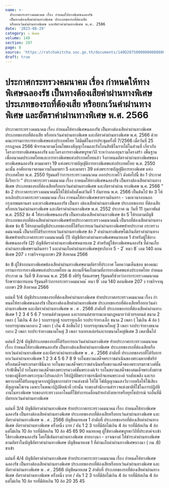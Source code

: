 ```yaml
---
name: >-
  ประกาศกระทรวงคมนาคม เรื่อง กำหนดให้ทางพิเศษฉลองรัช
  เป็นทางต้องเสียค่าผ่านทางพิเศษ ประเภทของรถที่ต้องเสีย
  หรือยกเว้นค่าผ่านทางพิเศษ และอัตราค่าผ่านทางพิเศษ พ.ศ. 2566
date: '2023-08-29'
category: ง พิเศษ
volume: 140
section: 207
page: 8
source: 'https://ratchakitcha.soc.go.th/documents/140D207S0000000000800.pdf'
draft: true
---
```


# ประกาศกระทรวงคมนาคม เรื่อง กำหนดให้ทางพิเศษฉลองรัช เป็นทางต้องเสียค่าผ่านทางพิเศษ ประเภทของรถที่ต้องเสีย หรือยกเว้นค่าผ่านทางพิเศษ และอัตราค่าผ่านทางพิเศษ พ.ศ. 2566

ประกาศกระทรวงคมนาคม เรื่อง กำหนดให้ทางพิเศษฉลองรัช เป็นทางต้องเสียค่าผ่านทางพิเศษ ประเภทของรถที่ต้องเสีย หรือยกเว้นค่าผ่านทางพิเศษ และอัตราค่าผ่านทางพิเศษ พ.ศ. 2566 ด้วยคณะกรรมการการทางพิเศษแห่งประเทศไทย ได้มีมติในการประชุมครั้งที่ 7/2566 เมื่อวันที่ 25 กรกฎาคม 2566 พิจารณาตามเงื่อนไขของสัญญาโอนและรับโอนสิทธิในรายได้ในส่วนที่ เกี่ยวกับโครงการทางพิเศษฉลองรัช และโครงการทางพิเศษบูรพาวิถี ระหว่างกองทุนรวมโครงสร้า งพื้นฐาน เพื่ออนาคตประเทศไทยและการทางพิเศษแห่งประเทศไทยแล้ว จึงกาหนดอัตราค่าผ่านทางพิเศษของ ทางพิเศษฉลองรัช ตามมาตรา 19 แห่งพระราชบัญญัติการทางพิเศษแห่งประเทศไทย พ.ศ. 2550 ฉะนั้น อาศัยอานาจตามความในมาตรา 5 และมาตรา 39 แห่งพระราชบัญญัติการทางพิเศษ แห่งประเทศไทย พ.ศ. 2550 รัฐมนตรีว่าการกระทรวงคมนาคม ออกประกาศไว้ ดังต่อไปนี้ ข้อ 1 ประกาศนี้เรียกว่า “ ประกาศกระทรวงคมนาคม เรื่อง กาหนดให้ทางพิเศษฉลองรัช เป็นทางต้องเสียค่าผ่านทางพิเศษ ประเภทของรถที่ต้องเสียหรือยกเว้นค่าผ่านทางพิเศษ และอัตราค่าผ่าน ทางพิเศษ พ.ศ. 2566 ” ข้อ 2 ประกาศกระทรวงคมนาคมนี้ให้ใช้บังคับตั้งแต่วันที่ 1 กันยายน พ.ศ. 2566 เป็นต้นไป ข้อ 3 ให้ยกเลิกประกาศกระทรวงคมนาคม เรื่อง กาหนดให้ทางพิเศษสายรามอินทรา - วงแหวนรอบนอกกรุงเทพมหานคร และทางพิเศษฉลองรัช เป็นทา งต้องเสียค่าผ่านทางพิเศษ ประเภทของรถ ที่ต้องเสียหรือยกเว้นค่าผ่านทางพิเศษ และอัตราค่าผ่านทางพิเศษ พ.ศ. 2552 ประกาศ ณ วันที่ 11 กุมภาพันธ์ พ.ศ. 2552 ข้อ 4 ให้ทางพิเศษฉลองรัช เป็นทางต้องเสียค่าผ่านทางพิเศษ ข้อ 5 ให้รถตามบัญชีประเภทของรถที่ต้องเสียค่าผ่านทางพิเศษท้ายประกาศกระทรวงคมนาคมนี้ เป็นรถที่ต้องเสียค่าผ่านทางพิเศษ ข้อ 6 ให้รถตามบัญชีประเภทของรถที่ได้รับการยกเว้นค่าผ่านทางพิเศษท้ายประกาศ กระทรวงคมนาคมนี้ เป็นรถที่ได้รับการยกเว้นค่าผ่านทางพิเศษ ข้อ 7 ค่าผ่านทางพิเศษไม่เกินอัตราค่าผ่านทางพิเศษท้ายประกาศกระทรวงคมนาคมนี้ (1) บัญชีอัตราค่าผ่านทางพิเศษหมายเลข 1 สำหรับผู้ใช้ทางพิเศษฉลองรัช (2) บัญชีอัตราค่าผ่านทางพิเศษหมายเลข 2 สำหรับผู้ใช้ทางพิเศษฉลองรัช ที่ด่านเก็บ ค่าผ่านทางพิเศษรามอินทรา 1 และด่านเก็บค่าผ่านทางพิเศษสุขาภิบาล 5 - 2 ้ หนา 8 ่ เลม 140 ตอนพิเศษ 207 ง ราชกิจจานุเบกษา 29 สิงหาคม 2566

ข้อ 8 ผู้ใช้รถบนทางพิเศษต้องเสียค่าผ่านทางพิเศษตามอัตราที่ประกาศ โดยความเห็นชอบ ของคณะกรรมการการทางพิเศษแห่งประเทศไทย ณ สถานที่จัดเก็บตามที่การทางพิเศษแห่งประเทศไทย กำหนด ประกาศ ณ วันที่ 9 สิงหาคม พ.ศ. 256 6 อธิรัฐ รัตนเศรษฐ รัฐมนตรีช่วยว่าการกระทรวงคมนาคม รักษาราชการแทน รัฐมนตรีว่าการกระทรวงคมนาคม ้ หนา 9 ่ เลม 140 ตอนพิเศษ 207 ง ราชกิจจานุเบกษา 29 สิงหาคม 2566

แผ่นที่ 1/4 บัญชีประเภทของรถที่ต้องเสียค่าผ่านทางพิเศษ ท้ายประกาศกระทรวงคมนาคม เรื่อง กําหนดให้ทางพิเศษฉลองรัช เป็นทางต้องเสียค่าผ่านทางพิเศษ ประเภทของรถที่ต้องเสียหรือยกเว้นค่าผ่านทางพิเศษ และอัตราค่าผ่านทางพิเศษ พ . ศ . 2566 ลําดับที่ ประเภทของรถที่ต้องเสียค่าผ่านทางพิเศษ 1 2 3 4 5 6 7 รถยนต์ส่วนบุคคล และรถยนต์สาธารณะตามกฎหมายว่าด้วยรถยนต์ ขนาด 2 เพลา ( ไม่เกิน 4 ล้อ ) รถบรรทุกตู้ รถบรรทุกเล็ก รถประจําทางเล็ก ขนาด 2 เพลา ( ไม่เกิน 4 ล้อ ) รถบรรทุกขนาดกลาง 2 เพลา ( เกิน 4 ล้อขึ้นไป ) รถบรรทุกขนาดใหญ่ 3 เพลา รถประจําทางขนาดกลาง 2 เพลา รถประจําทางขนาดใหญ่ 3 เพลา รถเทรลเล่อร์และรถขนาดใหญ่พิเศษ 3 เพลาขึ้นไป

แผ่นที่ 2/4 บัญชีประเภทของรถที่ได้รับการยกเว้นค่าผ่านทางพิเศษ ท้ายประกาศกระทรวงคมนาคม เรื่อง กําหนดให้ทางพิเศษฉลองรัช เป็นทางต้องเสียค่าผ่านทางพิเศษ ประเภทของรถที่ต้องเสียหรือยกเว้นค่าผ่านทางพิเศษ และอัตราค่าผ่านทางพิเศษ พ . ศ . 2566 ลําดับที่ ประเภทของรถที่ได้รับการยกเว้นค่าผ่านทางพิเศษ 1 2 3 4 5 6 7 8 9 รถในขบวนเสด็จพระราชดําเนินของพระมหากษัตริย์ หรือสมเด็จพระบรมราชินีนาถ รถในขบวนเสด็จพระราชดําเนินหรือขบวนเสด็จของพระบรมราชวงศ์ชั้นเจ้าฟ้าขึ้นไป รถในขบวนเสด็จของพระบรมวงศ์ชั้นพระองค์เจ้า รถในขบวนเสด็จของสมเด็จพระสังฆราช รถของผู้ซึ่งทรงพระกรุณาโปรดเกล้าฯ ให้ปฏิบัติพระราชกรณียกิจแทนพระองค์ รถดับเพลิง และรถพยาบาลที่ได้รับอนุญาตจากผู้บัญชาการตํารวจแห่งชาติ ให้ใช้ ไฟสัญญาณแสงวับวาบหรือให้ใช้เสียงสัญญาณไซเรน เฉพาะในขณะปฏิบัติหน้าที่ เท่านั้น รถของสํานักงานตํารวจแห่งชาติที่ใช้ในการปฏิบัติงานในทางพิเศษ รถของกระทรวงกลาโหมที่ใช้ทําการเคลื่อนย้ายกําลังทหารหรือยุทโธปกรณ์ รถอื่นที่มีบัตรยกเว้นค่าผ่านทางพิเศษ

แผ่นที่ 3/4 บัญชีอัตราค่าผ่านทางพิเศษ ท้ายประกาศกระทรวงคมนาคม เรื่อง กําหนดให้ทางพิเศษฉลองรัช เป็นทางต้องเสียค่าผ่านทางพิเศษ ประเภทของรถที่ต้องเสียหรือยกเว้นค่าผ่านทางพิเศษ และอัตราค่าผ่านทางพิเศษ พ . ศ . 2566 บัญชีหมายเลข 1 ลําดับที่ ประเภทของรถที่ต้องเสียค่าผ่านทางพิเศษ อัตราค่าผ่านทางพิเศษ ครั้งหนึ่ง บาท / คัน 1 2 3 รถที่มีล้อไม่เกิน 4 ล้อ รถที่มีล้อเกิน 4 ล้อ แต่ไม่เกิน 10 ล้อ รถที่มีล้อเกิน 10 ล้อ 45 65 90 หมายเหตุ ผู้ใช้ทางพิเศษบูรพาวิถีที่ประสงค์จะเข้าใช้ทางพิเศษฉลองรัช โดยใช้เส้นทางผ่านทางพิเศษ สายบางนา - อาจณรงค์ ให้ชําระค่าผ่านทางพิเศษตามอัตราในบัญชีอัตราค่าผ่านทางพิเศษ บัญชีหมายเลข 1 ที่ด่านเก็บค่าผ่านทางพิเศษบางนา ( กม .6) ขาเข้า

แผ่นที่ 4/4 บัญชีอัตราค่าผ่านทางพิเศษ ท้ายประกาศกระทรวงคมนาคม เรื่อง กําหนดให้ทางพิเศษฉลองรัช เป็นทางต้องเสียค่าผ่านทางพิเศษ ประเภทของรถที่ต้องเสียหรือยกเว้นค่าผ่านทางพิเศษ และอัตราค่าผ่านทางพิเศษ พ . ศ . 2566 บัญชีหมายเลข 2 ลําดับที่ ประเภทของรถที่ต้องเสียค่าผ่านทางพิเศษ อัตราค่าผ่านทางพิเศษ ครั้งหนึ่ง บาท / คัน 1 2 3 รถที่มีล้อไม่เกิน 4 ล้อ รถที่มีล้อเกิน 4 ล้อ แต่ไม่เกิน 10 ล้อ รถที่มีล้อเกิน 10 ล้อ 20 35 45
